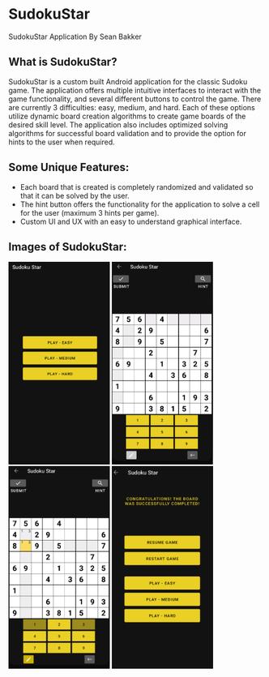 # SudokuStar
SudokuStar Application By Sean Bakker

## What is SudokuStar?

SudokuStar is a custom built Android application for the classic Sudoku game. 
The application offers multiple intuitive interfaces to interact with the game functionality, and several different buttons to control the game. 
There are currently 3 difficulties: easy, medium, and hard. Each of these options utilize dynamic board creation algorithms to create game boards of the desired skill level.
The application also includes optimized solving algorithms for successful board validation and to provide the option for hints to the user when required. 

## Some Unique Features:
- Each board that is created is completely randomized and validated so that it can be solved by the user.
- The hint button offers the functionality for the application to solve a cell for the user (maximum 3 hints per game).
- Custom UI and UX with an easy to understand graphical interface. 

## Images of SudokuStar:
<img src="/images/HomeScreen.png" width="200" height="400"> <img src="/images/GameBoard.png" width="200" height="400"> <img src="/images/GameBoardWithNotes.png" width="200" height="400"> <img src="/images/GameResult.png" width="200" height="400">
